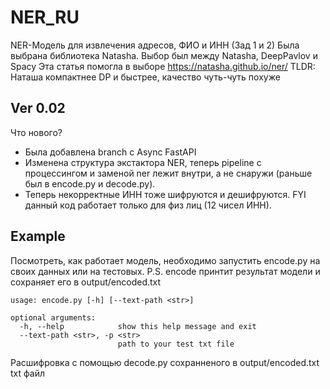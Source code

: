 # NER_RU

NER-Модель для извлечения адресов, ФИО и ИНН (Зад 1 и 2)
Была выбрана библиотека Natasha. Выбор был между Natasha, DeepPavlov и Spacy
Эта статья помогла в выборе https://natasha.github.io/ner/
TLDR: Наташа компактнее DP и быстрее, качество чуть-чуть похуже

## Ver 0.02
Что нового?
- Была добавлена branch с Async FastAPI
- Изменена структура экстактора NER, теперь pipeline с процессингом и заменой ner лежит внутри, а не снаружи (раньше был в encode.py и decode.py).
- Теперь некорректные ИНН тоже шифруются и дешифруются. FYI данный код работает только для физ лиц (12 чисел ИНН).

## Example

Посмотреть, как работает модель, необходимо запустить encode.py на своих данных или на тестовых. P.S. encode принтит результат модели и сохраняет его в output/encoded.txt
```
usage: encode.py [-h] [--text-path <str>]

optional arguments:
  -h, --help            show this help message and exit
  --text-path <str>, -p <str>
                        path to your test txt file
```

Расшифровка с помощью decode.py сохранненого в output/encoded.txt txt файл 
